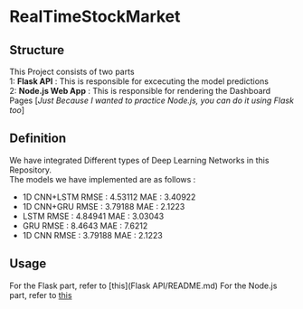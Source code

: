 # RealTimeStockMarket

## Structure
This Project consists of two parts<br>
1: **Flask API** : This is responsible for excecuting the model predictions<br>
2: **Node.js Web App** : This is responsible for rendering the Dashboard Pages [*Just Because I wanted to practice Node.js, you can do it using Flask too*]

## Definition
We have integrated Different types of Deep Learning Networks in this Repository.<br>
The models we have implemented are as follows : <br>
* 1D CNN+LSTM      RMSE : 4.53112	MAE : 3.40922<br>
* 1D CNN+GRU       RMSE : 3.79188	MAE : 2.1223
* LSTM             RMSE : 4.84941	MAE : 3.03043
* GRU              RMSE : 8.4643	MAE : 7.6212
* 1D CNN           RMSE : 3.79188	MAE : 2.1223

## Usage
For the Flask part, refer to [this](Flask API/README.md)
For the Node.js part, refer to [this](WEBAPP/README.md)